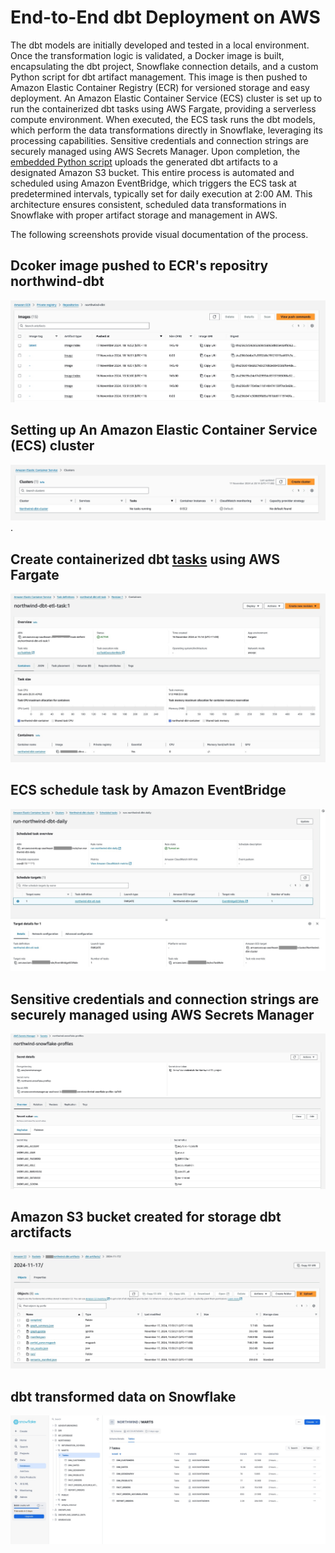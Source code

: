 # End-to-End dbt Deployment on AWS

The dbt models are initially developed and tested in a local environment. Once the transformation logic is validated, a Docker image is built, encapsulating the dbt project, Snowflake connection details, and a custom Python script for dbt artifact management. This image is then pushed to Amazon Elastic Container Registry (ECR) for versioned storage and easy deployment. An Amazon Elastic Container Service (ECS) cluster is set up to run the containerized dbt tasks using AWS Fargate, providing a serverless compute environment. When executed, the ECS task runs the dbt models, which perform the data transformations directly in Snowflake, leveraging its processing capabilities. Sensitive credentials and connection strings are securely managed using AWS Secrets Manager. Upon completion, the [embedded Python script](/data_transformation/northwind_dbt/upload_artifacts.py) uploads the generated dbt artifacts to a designated Amazon S3 bucket. This entire process is automated and scheduled using Amazon EventBridge, which triggers the ECS task at predetermined intervals, typically set for daily execution at 2:00 AM. This architecture ensures consistent, scheduled data transformations in Snowflake with proper artifact storage and management in AWS.

The following screenshots provide visual documentation of the process.

## Dcoker image pushed to ECR's repositry northwind-dbt
![ECR image](/screen_capture/ECR_images.jpg)

## Setting up An Amazon Elastic Container Service (ECS) cluster
![ECR Cluster](/screen_capture/ECS_cluster.jpg).

## Create containerized dbt [tasks](/data_orchestration/AWS/ecsTaskDefinition.json) using AWS Fargate
![ECR Task Definition](/screen_capture/ECS_task_definitions.jpg)

## ECS schedule task by Amazon EventBridge
![ECR Scheduler](/screen_capture/ECS_scheduled_task.jpg)

## Sensitive credentials and connection strings are securely managed using AWS Secrets Manager
![Secret Manager](/screen_capture/Secret_Manager.jpg)

## Amazon S3 bucket created for storage dbt arctifacts
![S3 bucket](/screen_capture/S3_bucket_dbt_atifacts.jpg)

## dbt transformed data on Snowflake
![Transformed Data](/screen_capture/Snowfalke_Marts.jpg)